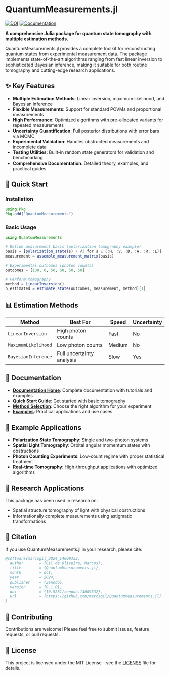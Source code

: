# QuantumMeasurements.jl

[![DOI](https://zenodo.org/badge/870243634.svg)](https://doi.org/10.5281/zenodo.14009331)
[![Documentation](https://img.shields.io/badge/docs-stable-blue.svg)](https://marcsgil.github.io/QuantumMeasurements.jl/)

**A comprehensive Julia package for quantum state tomography with multiple estimation methods.**

QuantumMeasurements.jl provides a complete toolkit for reconstructing quantum states from experimental measurement data. The package implements state-of-the-art algorithms ranging from fast linear inversion to sophisticated Bayesian inference, making it suitable for both routine tomography and cutting-edge research applications.

## ✨ Key Features

- **Multiple Estimation Methods**: Linear inversion, maximum likelihood, and Bayesian inference
- **Flexible Measurements**: Support for standard POVMs and proportional measurements
- **High Performance**: Optimized algorithms with pre-allocated variants for repeated measurements  
- **Uncertainty Quantification**: Full posterior distributions with error bars via MCMC
- **Experimental Validation**: Handles obstructed measurements and incomplete data
- **Testing Utilities**: Built-in random state generators for validation and benchmarking
- **Comprehensive Documentation**: Detailed theory, examples, and practical guides

## 🚀 Quick Start

### Installation

```julia
using Pkg
Pkg.add("QuantumMeasurements")
```

### Basic Usage

```julia
using QuantumMeasurements

# Define measurement basis (polarization tomography example)
basis = [polarization_state(s) / √3 for s ∈ (:H, :V, :D, :A, :R, :L)]
measurement = assemble_measurement_matrix(basis)

# Experimental outcomes (photon counts)
outcomes = [100, 0, 50, 50, 50, 50]

# Perform tomography
method = LinearInversion()
ρ_estimated = estimate_state(outcomes, measurement, method)[1]
```

## 📊 Estimation Methods

| Method | Best For | Speed | Uncertainty |
|--------|----------|-------|-------------|
| `LinearInversion` | High photon counts | Fast | No |
| `MaximumLikelihood` | Low photon counts | Medium | No |
| `BayesianInference` | Full uncertainty analysis | Slow | Yes |

## 📖 Documentation

- **[Documentation Home](https://marcsgil.github.io/QuantumMeasurements.jl/)**: Complete documentation with tutorials and examples
- **[Quick Start Guide](https://marcsgil.github.io/QuantumMeasurements.jl/quick_start/)**: Get started with basic tomography
- **[Method Selection](https://marcsgil.github.io/QuantumMeasurements.jl/choosing_methods/)**: Choose the right algorithm for your experiment
- **[Examples](https://marcsgil.github.io/QuantumMeasurements.jl/examples/)**: Practical applications and use cases

## 🧪 Example Applications

- **Polarization State Tomography**: Single and two-photon systems
- **Spatial Light Tomography**: Orbital angular momentum states with obstructions
- **Photon Counting Experiments**: Low-count regime with proper statistical treatment
- **Real-time Tomography**: High-throughput applications with optimized algorithms

## 🔬 Research Applications

This package has been used in research on:
- Spatial structure tomography of light with physical obstructions
- Informationally complete measurements using astigmatic transformations

## 📝 Citation

If you use QuantumMeasurements.jl in your research, please cite:

```bibtex
@software{marcsgil_2024_14009332,
  author       = {Gil de Oliveira, Marcos},
  title        = {QuantumMeasurements.jl},
  month        = oct,
  year         = 2024,
  publisher    = {Zenodo},
  version      = {0.1.0},
  doi          = {10.5281/zenodo.14009332},
  url          = {https://github.com/marcsgil/QuantumMeasurements.jl}
}
```

## 🤝 Contributing

Contributions are welcome! Please feel free to submit issues, feature requests, or pull requests.

## 📜 License

This project is licensed under the MIT License - see the [LICENSE](LICENSE) file for details.
